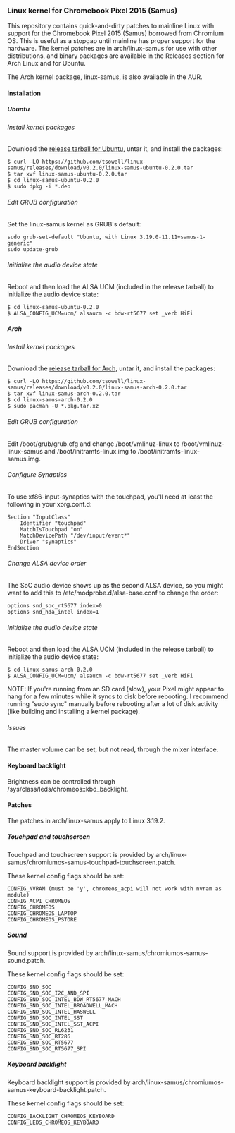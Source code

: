 ### Linux kernel for Chromebook Pixel 2015 (Samus)

This repository contains quick-and-dirty patches to mainline Linux with support
for the Chromebook Pixel 2015 (Samus) borrowed from Chromium OS.  This is
useful as a stopgap until mainline has proper support for the hardware.  The
kernel patches are in arch/linux-samus for use with other distributions, and
binary packages are available in the Releases section for Arch Linux and for
Ubuntu.

The Arch kernel package, linux-samus, is also available in the AUR.

#### Installation

##### Ubuntu

###### Install kernel packages

Download the [release tarball for
Ubuntu](https://github.com/tsowell/linux-samus/releases/download/v0.2.0/linux-samus-ubuntu-0.2.0.tar),
untar it, and install the packages:

```
$ curl -LO https://github.com/tsowell/linux-samus/releases/download/v0.2.0/linux-samus-ubuntu-0.2.0.tar
$ tar xvf linux-samus-ubuntu-0.2.0.tar
$ cd linux-samus-ubuntu-0.2.0
$ sudo dpkg -i *.deb
```

###### Edit GRUB configuration

Set the linux-samus kernel as GRUB's default:

```
sudo grub-set-default "Ubuntu, with Linux 3.19.0-11.11+samus-1-generic"
sudo update-grub
```

###### Initialize the audio device state

Reboot and then load the ALSA UCM (included in the release tarball) to
initialize the audio device state:

```
$ cd linux-samus-ubuntu-0.2.0
$ ALSA_CONFIG_UCM=ucm/ alsaucm -c bdw-rt5677 set _verb HiFi 
```

##### Arch

###### Install kernel packages

Download the [release tarball for
Arch](https://github.com/tsowell/linux-samus/releases/download/v0.2.0/linux-samus-arch-0.2.0.tar),
untar it, and install the packages:

```
$ curl -LO https://github.com/tsowell/linux-samus/releases/download/v0.2.0/linux-samus-arch-0.2.0.tar
$ tar xvf linux-samus-arch-0.2.0.tar
$ cd linux-samus-arch-0.2.0
$ sudo pacman -U *.pkg.tar.xz
```

###### Edit GRUB configuration

Edit /boot/grub/grub.cfg and change /boot/vmlinuz-linux to
/boot/vmlinuz-linux-samus and /boot/initramfs-linux.img to
/boot/initramfs-linux-samus.img.

###### Configure Synaptics

To use xf86-input-synaptics with the touchpad, you'll need at least the
following in your xorg.conf.d:

```
Section "InputClass"
    Identifier "touchpad"
    MatchIsTouchpad "on"
    MatchDevicePath "/dev/input/event*"
    Driver "synaptics"
EndSection
```

###### Change ALSA device order

The SoC audio device shows up as the second ALSA device, so you might want to
add this to /etc/modprobe.d/alsa-base.conf to change the order:

```
options snd_soc_rt5677 index=0
options snd_hda_intel index=1
```

###### Initialize the audio device state

Reboot and then load the ALSA UCM (included in the release tarball) to
initialize the audio device state:

```
$ cd linux-samus-arch-0.2.0
$ ALSA_CONFIG_UCM=ucm/ alsaucm -c bdw-rt5677 set _verb HiFi 
```

NOTE: If you're running from an SD card (slow), your Pixel might appear to
hang for a few minutes while it syncs to disk before rebooting.  I recommend
running "sudo sync" manually before rebooting after a lot of disk activity
(like building and installing a kernel package).

###### Issues

The master volume can be set, but not read, through the mixer interface.

#### Keyboard backlight

Brightness can be controlled through /sys/class/leds/chromeos::kbd_backlight.

#### Patches

The patches in arch/linux-samus apply to Linux 3.19.2.

##### Touchpad and touchscreen

Touchpad and touchscreen support is provided by
arch/linux-samus/chromiumos-samus-touchpad-touchscreen.patch.

These kernel config flags should be set:
```
CONFIG_NVRAM (must be 'y', chromeos_acpi will not work with nvram as module)
CONFIG_ACPI_CHROMEOS
CONFIG_CHROMEOS
CONFIG_CHROMEOS_LAPTOP
CONFIG_CHROMEOS_PSTORE
```

##### Sound

Sound support is provided by
arch/linux-samus/chromiumos-samus-sound.patch.

These kernel config flags should be set:
```
CONFIG_SND_SOC
CONFIG_SND_SOC_I2C_AND_SPI
CONFIG_SND_SOC_INTEL_BDW_RT5677_MACH
CONFIG_SND_SOC_INTEL_BROADWELL_MACH
CONFIG_SND_SOC_INTEL_HASWELL
CONFIG_SND_SOC_INTEL_SST
CONFIG_SND_SOC_INTEL_SST_ACPI
CONFIG_SND_SOC_RL6231
CONFIG_SND_SOC_RT286
CONFIG_SND_SOC_RT5677
CONFIG_SND_SOC_RT5677_SPI
```

##### Keyboard backlight

Keyboard backlight support is provided by
arch/linux-samus/chromiumos-samus-keyboard-backlight.patch.

These kernel config flags should be set:
```
CONFIG_BACKLIGHT_CHROMEOS_KEYBOARD
CONFIG_LEDS_CHROMEOS_KEYBOARD
```

